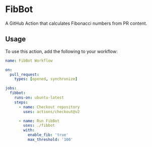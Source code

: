 # FibBot

A GitHub Action that calculates Fibonacci numbers from PR content.

## Usage

To use this action, add the following to your workflow:

```yaml
name: FibBot Workflow

on:
  pull_request:
    types: [opened, synchronize]

jobs:
  fibbot:
    runs-on: ubuntu-latest
    steps:
      - name: Checkout repository
        uses: actions/checkout@v2

      - name: Run FibBot
        uses: ./fibbot
        with:
          enable_fib: 'true'
          max_threshold: '100'